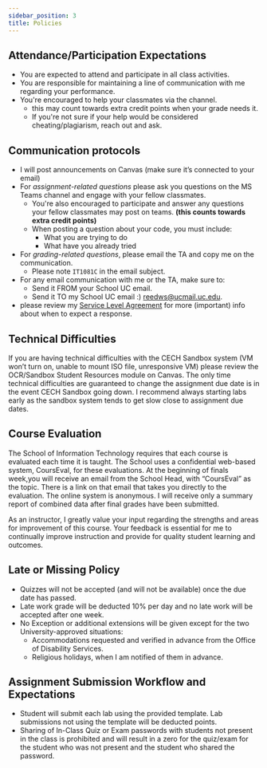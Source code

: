 ```yaml
---
sidebar_position: 3
title: Policies
---
```


## Attendance/Participation Expectations

* You are expected to attend and participate in all class activities.
* You are responsible for maintaining a line of communication with me regarding your performance.
* You're encouraged to help your classmates via the channel.
  * this may count towards extra credit points when your grade needs it.
  * If you're not sure if your help would be considered cheating/plagiarism, reach out and ask.

## Communication protocols

* I will post announcements on Canvas (make sure it’s connected to your email)
* For *assignment-related questions* please ask you questions on the MS Teams channel and engage with your fellow classmates.
  * You're also encouraged to participate and answer any questions your fellow classmates may post on teams. **(this counts towards extra credit points)**
  * When posting a question about your code, you must include:
    * What you are trying to do
    * What have you already tried
* For *grading-related questions*, please email the TA and copy me on the communication.
  * Please note `IT1081C` in the email subject.
* For any email communication with me or the TA, make sure to:
  * Send it FROM your School UC email.
  * Send it TO my School UC email :) [reedws@ucmail.uc.edu](mailto:reedws@ucmail.uc.edu).
* please review my [Service Level Agreement](sla) for more (important) info about when to expect a response.

## Technical Difficulties

If you are having technical difficulties with the CECH Sandbox system (VM won’t turn on, unable to mount ISO file, unresponsive VM) please review the OCR/Sandbox Student Resources module on Canvas. The only time technical difficulties are guaranteed to change the assignment due date is in the event CECH Sandbox going down. I recommend always starting labs early as the sandbox system tends to get slow close to assignment due dates.

## Course Evaluation

The School of Information Technology requires that each course is evaluated each time it is taught. The School uses a confidential web-based system, CoursEval, for these evaluations. At the beginning of finals week,you will receive an email from the School Head, with “CoursEval” as the topic. There is a link on that email that takes you directly to the evaluation. The online system is anonymous. I will receive only a summary report of combined data after final grades have been submitted.

As an instructor, I greatly value your input regarding the strengths and areas for improvement of this course. Your feedback is essential for me to continually improve instruction and provide for quality student learning and outcomes.

## Late or Missing Policy

* Quizzes will not be accepted (and will not be available) once the due date has passed.
* Late work grade will be deducted 10% per day and no late work will be accepted after one week.
* No Exception or additional extensions will be given except for the two University-approved situations:
  * Accommodations requested and verified in advance from the Office of Disability Services.
  * Religious holidays, when I am notified of them in advance.

## Assignment Submission Workflow and Expectations

* Student will submit each lab using the provided template. Lab submissions not using the template will be deducted points.
* Sharing of In-Class Quiz or Exam passwords with students not present in the class is prohibited and will result in a zero for the quiz/exam for the student who was not present and the student who shared the password.
